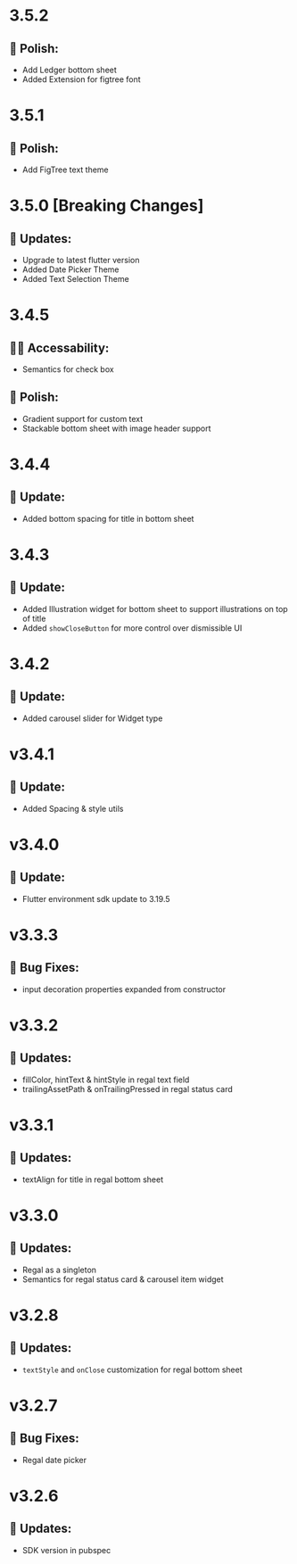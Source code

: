 # 3.5.2

## 💅 Polish:

- Add Ledger bottom sheet
- Added Extension for figtree font

# 3.5.1

## 💅 Polish:

- Add FigTree text theme

# 3.5.0 [Breaking Changes]

## 🧹 Updates:

- Upgrade to latest flutter version
- Added Date Picker Theme
- Added Text Selection Theme

# 3.4.5

## 🐕‍🦺 Accessability:

- Semantics for check box

## 💅 Polish:

- Gradient support for custom text
- Stackable bottom sheet with image header support

# 3.4.4

## 🚀 Update:

- Added bottom spacing for title in bottom sheet

# 3.4.3

## 🚀 Update:

- Added Illustration widget for bottom sheet to support illustrations on top of title
- Added `showCloseButton` for more control over dismissible UI

# 3.4.2

## 🚀 Update:

- Added carousel slider for Widget type

# v3.4.1

## 🚀 Update:

- Added Spacing & style utils

# v3.4.0

## 🚀 Update:

- Flutter environment sdk update to 3.19.5

# v3.3.3

## 🐛 Bug Fixes:

- input decoration properties expanded from constructor

# v3.3.2

## 🚀 Updates:

- fillColor, hintText & hintStyle in regal text field
- trailingAssetPath & onTrailingPressed in regal status card

# v3.3.1

## 🚀 Updates:

- textAlign for title in regal bottom sheet

# v3.3.0

## 🚀 Updates:

- Regal as a singleton
- Semantics for regal status card & carousel item widget

# v3.2.8

## 🚀 Updates:

- `textStyle` and `onClose` customization for regal bottom sheet

# v3.2.7

## 🐛 Bug Fixes:

- Regal date picker

# v3.2.6

## 🚀 Updates:

- SDK version in pubspec
